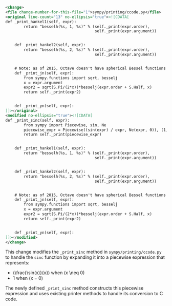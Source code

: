 ```xml
<change>
<file change-number-for-this-file="1">sympy/printing/ccode.py</file>
<original line-count="13" no-ellipsis="true"><![CDATA[
def _print_hankel1(self, expr):
        return "besselh(%s, 1, %s)" % (self._print(expr.order),
                                       self._print(expr.argument))


    def _print_hankel2(self, expr):
        return "besselh(%s, 2, %s)" % (self._print(expr.order),
                                       self._print(expr.argument))


    # Note: as of 2015, Octave doesn't have spherical Bessel functions
    def _print_jn(self, expr):
        from sympy.functions import sqrt, besselj
        x = expr.argument
        expr2 = sqrt(S.Pi/(2*x))*besselj(expr.order + S.Half, x)
        return self._print(expr2)


    def _print_yn(self, expr):
]]></original>
<modified no-ellipsis="true"><![CDATA[
def _print_sinc(self, expr):
        from sympy import Piecewise, sin, Ne
        piecewise_expr = Piecewise((sin(expr) / expr, Ne(expr, 0)), (1, True))
        return self._print(piecewise_expr)


    def _print_hankel1(self, expr):
        return "besselh(%s, 1, %s)" % (self._print(expr.order),
                                       self._print(expr.argument))


    def _print_hankel2(self, expr):
        return "besselh(%s, 2, %s)" % (self._print(expr.order),
                                       self._print(expr.argument))


    # Note: as of 2015, Octave doesn't have spherical Bessel functions
    def _print_jn(self, expr):
        from sympy.functions import sqrt, besselj
        x = expr.argument
        expr2 = sqrt(S.Pi/(2*x))*besselj(expr.order + S.Half, x)
        return self._print(expr2)


    def _print_yn(self, expr):
]]></modified>
</change>
```

This change modifies the `_print_sinc` method in `sympy/printing/ccode.py` to handle the `sinc` function by expanding it into a piecewise expression that represents:
- \(\frac{\sin(x)}{x}\) when \(x \neq 0\)
- 1 when \(x = 0\)

The newly defined `_print_sinc` method constructs this piecewise expression and uses existing printer methods to handle its conversion to C code.